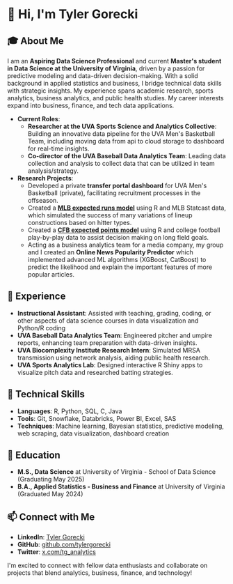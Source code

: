 # 👋 Hi, I'm Tyler Gorecki

## 🎓 About Me
I am an **Aspiring Data Science Professional** and current **Master's student in Data Science at the University of Virginia**, driven by a passion for predictive modeling and data-driven decision-making. With a solid background in applied statistics and business, I bridge technical data skills with strategic insights. My experience spans academic research, sports analytics, business analytics, and public health studies. My career interests expand into business, finance, and tech data applications.

- **Current Roles**:
  - **Researcher at the UVA Sports Science and Analytics Collective**: Building an innovative data pipeline for the UVA Men's Basketball Team, including moving data from api to cloud storage to dashboard for real-time insights.
  - **Co-director of the UVA Baseball Data Analytics Team**: Leading data collection and analysis to collect data that can be utilized in team analysis/strategy.
- **Research Projects**:
  - Developed a private **transfer portal dashboard** for UVA Men's Basketball (private), facilitating recruitment processes in the offseason.
  - Created a [**MLB expected runs model**](https://github.com/tylergorecki/mlb-expected-runs) using R and MLB Statcast data, which simulated the success of many variations of lineup constructions based on hitter types.
  - Created a [**CFB expected points model**](https://github.com/tylergorecki/cfb-expected-points) using R and college football play-by-play data to assist decision making on long field goals.
  - Acting as a business analytics team for a media company, my group and I created an **Online News Popularity Predictor** which implemented advanced ML algorithms (XGBoost, CatBoost) to predict the likelihood and explain the important features of more popular articles.

## 💼 Experience
- **Instructional Assistant**: Assisted with teaching, grading, coding, or other aspects of data science courses in data visualization and Python/R coding
- **UVA Baseball Data Analytics Team**: Engineered pitcher and umpire reports, enhancing team preparation with data-driven insights.
- **UVA Biocomplexity Institute Research Intern**: Simulated MRSA transmission using network analysis, aiding public health research.
- **UVA Sports Analytics Lab**: Designed interactive R Shiny apps to visualize pitch data and researched batting strategies.

## 🔧 Technical Skills
- **Languages**: R, Python, SQL, C, Java
- **Tools**: Git, Snowflake, Databricks, Power BI, Excel, SAS
- **Techniques**: Machine learning, Bayesian statistics, predictive modeling, web scraping, data visualization, dashboard creation

## 📘 Education
- **M.S., Data Science** at University of Virginia - School of Data Science (Graduating May 2025)
- **B.A., Applied Statistics - Business and Finance** at University of Virginia (Graduated May 2024)

## 📫 Connect with Me
- **LinkedIn**: [Tyler Gorecki](https://linkedin.com/in/tylergorecki)
- **GitHub**: [github.com/tylergorecki](https://github.com/tylergorecki)
- **Twitter**: [x.com/tg_analytics](https://x.com/tg_analytics)

I'm excited to connect with fellow data enthusiasts and collaborate on projects that blend analytics, business, finance, and technology!
